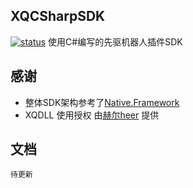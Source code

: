## XQCSharpSDK
[![status](https://img.shields.io/static/v1?label=status&message=develop&color=red)](#)
使用C#编写的先驱机器人插件SDK

## 感谢

* 整体SDK架构参考了<a href="https://github.com/Jie2GG/Native.Framework">Native.Framework</a>
* XQDLL 使用授权 由<a href="https://gitee.com/heerkaisair">赫尔heer</a> 提供

## 文档
    待更新
